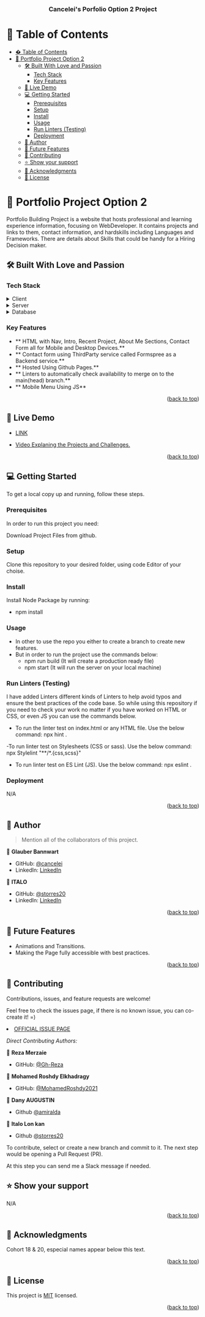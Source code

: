 <a name="readme-top"></a>

<div align="center">
  <!-- You are encouraged to replace this logo with your own! Otherwise you can also remove it. -->
  <h3><b>Cancelei's Porfolio Option 2 Project</b></h3>

</div>

# 📗 Table of Contents

- [� Table of Contents](#-table-of-contents)
- [📖 Portfolio Project Option 2](#-portfolio-project-option-2)
  - [🛠 Built With Love and Passion](#-built-with-love-and-passion)
    - [Tech Stack ](#tech-stack-)
    - [Key Features ](#key-features-)
  - [🚀 Live Demo ](#-live-demo-)
  - [💻 Getting Started ](#-getting-started-)
    - [Prerequisites](#prerequisites)
    - [Setup](#setup)
    - [Install](#install)
    - [Usage](#usage)
    - [Run Linters (Testing)](#run-linters-testing)
    - [Deployment](#deployment)
  - [👥 Author ](#-author-)
  - [🔭 Future Features ](#-future-features-)
  - [🤝 Contributing ](#-contributing-)
  - [⭐️ Show your support ](#️-show-your-support-)
  - [🙏 Acknowledgments ](#-acknowledgments-)
  - [📝 License ](#-license-)

# 📖 Portfolio Project Option 2<a name="about-project"></a>


Portfolio Building Project is a website that hosts professional and learning experience information, focusing on WebDeveloper. It contains projects and links to them, contact information, and hardskills including Languages and Frameworks. There are details about Skills that could be handy for a Hiring Decision maker.

## 🛠 Built With Love and Passion<a name="built-with"></a>

### Tech Stack <a name="tech-stack"></a>

<details>
  <summary>Client</summary>
  <ul>
    <li><a href="https://html.com/">HTML</a></li>
  </ul>
</details>

<details>
  <summary>Server</summary>
  <ul>
    <li>N/A</li>
  </ul>
</details>

<details>
<summary>Database</summary>
  <ul>
    <li>N/A</li>
  </ul>
</details>

### Key Features <a name="key-features"></a>

- ** HTML with Nav, Intro, Recent Project, About Me Sections, Contact Form all for Mobile and Desktop Devices.**
- ** Contact form using ThirdParty service called Formspree as a Backend service.**
- ** Hosted Using Github Pages.**
- ** Linters to automatically check availability to merge on to the main(head) branch.**
- ** Mobile Menu Using JS**

<p align="right">(<a href="#readme-top">back to top</a>)</p>

## 🚀 Live Demo <a name="live-demo"></a>

- [LINK](https://cancelei.github.io/Portfolio-Option-2/)

- [Video Explaning the Projects and Challenges.](https://www.loom.com/share/df54b44e458441b681308ef3619ba489)

<p align="right">(<a href="#readme-top">back to top</a>)</p>

## 💻 Getting Started <a name="getting-started"></a>

To get a local copy up and running, follow these steps.

### Prerequisites

In order to run this project you need:

Download Project Files from github.

### Setup

Clone this repository to your desired folder, using code Editor of your choise.

### Install

Install Node Package by running:

- npm install

### Usage

- In other to use the repo you either to create a branch to create new features.
- But in order to run the project use the commands below:
  - npm run build (It will create a production ready file)
  - npm start (It will run the server on your local machine)

### Run Linters (Testing)

I have added Linters different kinds of Linters to help avoid typos and ensure the best practices of the code base.
So while using this repository if you need to check your work no matter if you have worked on HTML or CSS, or even JS you can use the commands below.

- To run the linter test on index.html or any HTML file. Use the below command:
npx hint . 

-To run linter test on Stylesheets (CSS or sass). Use the below command:
npx Stylelint "**/*.{css,scss}"

- To run linter test on ES Lint (JS). Use the below command:
npx eslint .

### Deployment

N/A

<p align="right">(<a href="#readme-top">back to top</a>)</p>

## 👥 Author <a name="authors"></a>

> Mention all of the collaborators of this project.

👤 **Glauber Bannwart**

- GitHub: [@cancelei](https://github.com/cancelei)
- LinkedIn: [LinkedIn](https://linkedin.com/in/gbannwart)

👤 **ITALO**

- GitHub: [@storres20](https://github.com/storres20)
- LinkedIn: [LinkedIn](https://www.linkedin.com/in/italo-lon-kan/)

<p align="right">(<a href="#readme-top">back to top</a>)</p>

<!-- FUTURE FEATURES -->

## 🔭 Future Features <a name="future-features"></a>

- Animations and Transitions.
- Making the Page fully accessible with best practices.

<p align="right">(<a href="#readme-top">back to top</a>)</p>

## 🤝 Contributing <a name="contributing"></a>

Contributions, issues, and feature requests are welcome!

Feel free to check the issues page, if there is no known issue, you can co-create it! =)

<li><a href="https://github.com/cancelei/Portfolio-Option-2/issues">OFFICIAL ISSUE PAGE</a></li>

*Direct Contributing Authors:*

👤 **Reza Merzaie**

- GitHub: [@Gh-Reza](https://github.com/Gh-Rezae)


👤 **Mohamed Roshdy Elkhadragy**

- GitHub: [@MohamedRoshdy2021](https://github.com/MohamedRoshdy2021)


👤 **Dany AUGUSTIN**

- Github [@amiralda](https://github.com/amiralda)


👤 **Italo Lon kan**

- Github [@storres20](https://github.com/storres20)


To contribute, select or create a new branch and commit to it. The next step would be opening a Pull Request (PR).

At this step you can send me a Slack message if needed.

## ⭐️ Show your support <a name="support"></a>

N/A

<p align="right">(<a href="#readme-top">back to top</a>)</p>


## 🙏 Acknowledgments <a name="acknowledgements"></a>

Cohort 18 & 20, especial names appear below this text.

<!-- ## ❓ FAQ (OPTIONAL) <a name="faq"></a>

> N/A -->

<p align="right">(<a href="#readme-top">back to top</a>)</p>

## 📝 License <a name="license"></a>

This project is [MIT](./MIT.md) licensed.

<p align="right">(<a href="#readme-top">back to top</a>)</p>
